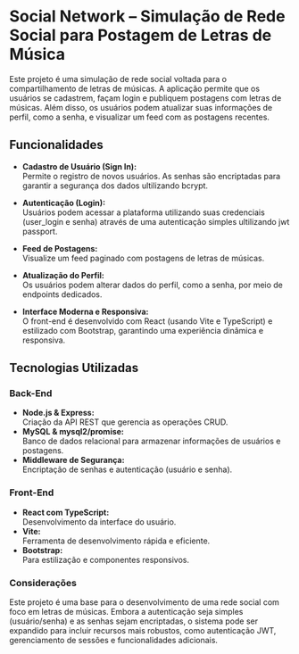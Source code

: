 # Social Network – Simulação de Rede Social para Postagem de Letras de Música

Este projeto é uma simulação de rede social voltada para o compartilhamento de letras de músicas. A aplicação permite que os usuários se cadastrem, façam login e publiquem postagens com letras de músicas. Além disso, os usuários podem atualizar suas informações de perfil, como a senha, e visualizar um feed com as postagens recentes.

## Funcionalidades

- **Cadastro de Usuário (Sign In):**  
  Permite o registro de novos usuários. As senhas são encriptadas para garantir a segurança dos dados ultilizando bcrypt.

- **Autenticação (Login):**  
  Usuários podem acessar a plataforma utilizando suas credenciais (user_login e senha) através de uma autenticação simples ultilizando jwt passport.

- **Feed de Postagens:**  
  Visualize um feed paginado com postagens de letras de músicas.

- **Atualização do Perfil:**  
  Os usuários podem alterar dados do perfil, como a senha, por meio de endpoints dedicados.

- **Interface Moderna e Responsiva:**  
  O front-end é desenvolvido com React (usando Vite e TypeScript) e estilizado com Bootstrap, garantindo uma experiência dinâmica e responsiva.

## Tecnologias Utilizadas

### Back-End

- **Node.js & Express:**  
  Criação da API REST que gerencia as operações CRUD.
- **MySQL & mysql2/promise:**  
  Banco de dados relacional para armazenar informações de usuários e postagens.
- **Middleware de Segurança:**  
  Encriptação de senhas e autenticação (usuário e senha).

### Front-End

- **React com TypeScript:**  
  Desenvolvimento da interface do usuário.
- **Vite:**  
  Ferramenta de desenvolvimento rápida e eficiente.
- **Bootstrap:**  
  Para estilização e componentes responsivos.

### Considerações

Este projeto é uma base para o desenvolvimento de uma rede social com foco em letras de músicas. Embora a autenticação seja simples (usuário/senha) e as senhas sejam encriptadas, o sistema pode ser expandido para incluir recursos mais robustos, como autenticação JWT, gerenciamento de sessões e funcionalidades adicionais.
